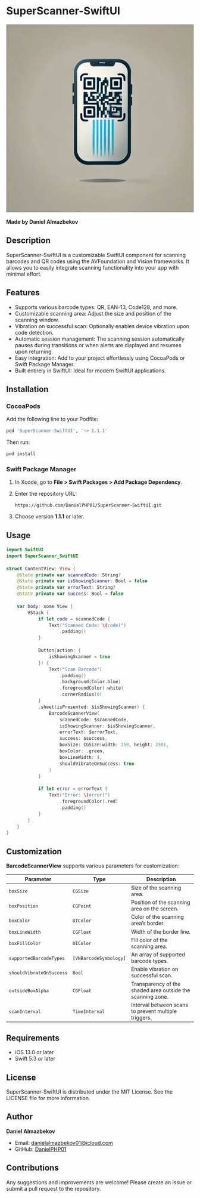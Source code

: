 
# SuperScanner-SwiftUI


![SuperScanner-SwiftUI Logo](https://raw.githubusercontent.com/DanielPHP01/SuperScanner-SwiftUI/main/image.webp)



**Made by Daniel Almazbekov**

## Description

SuperScanner-SwiftUI is a customizable SwiftUI component for scanning barcodes and QR codes using the AVFoundation and Vision frameworks. It allows you to easily integrate scanning functionality into your app with minimal effort.

## Features

- Supports various barcode types: QR, EAN-13, Code128, and more.
- Customizable scanning area: Adjust the size and position of the scanning window.
- Vibration on successful scan: Optionally enables device vibration upon code detection.
- Automatic session management: The scanning session automatically pauses during transitions or when alerts are displayed and resumes upon returning.
- Easy integration: Add to your project effortlessly using CocoaPods or Swift Package Manager.
- Built entirely in SwiftUI: Ideal for modern SwiftUI applications.

## Installation

### CocoaPods

Add the following line to your Podfile:

```ruby
pod 'SuperScanner-SwiftUI', '~> 1.1.1'
```

Then run:

```bash
pod install
```

### Swift Package Manager

1. In Xcode, go to **File > Swift Packages > Add Package Dependency**.
2. Enter the repository URL:

   ```
   https://github.com/DanielPHP01/SuperScanner-SwiftUI.git
   ```

3. Choose version **1.1.1** or later.

## Usage

```swift
import SwiftUI
import SuperScanner_SwiftUI

struct ContentView: View {
    @State private var scannedCode: String?
    @State private var isShowingScanner: Bool = false
    @State private var errorText: String?
    @State private var success: Bool = false

    var body: some View {
        VStack {
            if let code = scannedCode {
                Text("Scanned Code: \(code)")
                    .padding()
            }

            Button(action: {
                isShowingScanner = true
            }) {
                Text("Scan Barcode")
                    .padding()
                    .background(Color.blue)
                    .foregroundColor(.white)
                    .cornerRadius(8)
            }
            .sheet(isPresented: $isShowingScanner) {
                BarcodeScannerView(
                    scannedCode: $scannedCode,
                    isShowingScanner: $isShowingScanner,
                    errorText: $errorText,
                    success: $success,
                    boxSize: CGSize(width: 250, height: 250),
                    boxColor: .green,
                    boxLineWidth: 4,
                    shouldVibrateOnSuccess: true
                )
            }

            if let error = errorText {
                Text("Error: \(error)")
                    .foregroundColor(.red)
                    .padding()
            }
        }
    }
}
```

## Customization

**BarcodeScannerView** supports various parameters for customization:

| Parameter                | Type                   | Description                                                              |
|--------------------------|------------------------|--------------------------------------------------------------------------|
| `boxSize`                | `CGSize`               | Size of the scanning area.                                               |
| `boxPosition`            | `CGPoint`              | Position of the scanning area on the screen.                             |
| `boxColor`               | `UIColor`              | Color of the scanning area’s border.                                     |
| `boxLineWidth`           | `CGFloat`              | Width of the border line.                                                |
| `boxFillColor`           | `UIColor`              | Fill color of the scanning area.                                         |
| `supportedBarcodeTypes`  | `[VNBarcodeSymbology]` | An array of supported barcode types.                                     |
| `shouldVibrateOnSuccess` | `Bool`                 | Enable vibration on successful scan.                                     |
| `outsideBoxAlpha`        | `CGFloat`              | Transparency of the shaded area outside the scanning zone.               |
| `scanInterval`           | `TimeInterval`         | Interval between scans to prevent multiple triggers.                     |

## Requirements

- iOS 13.0 or later
- Swift 5.3 or later

## License

SuperScanner-SwiftUI is distributed under the MIT License. See the LICENSE file for more information.

## Author

**Daniel Almazbekov**

- Email: [danielalmazbekov01@icloud.com](mailto:danielalmazbekov01@icloud.com)
- GitHub: [DanielPHP01](https://github.com/DanielPHP01)

## Contributions

Any suggestions and improvements are welcome! Please create an issue or submit a pull request to the repository.
